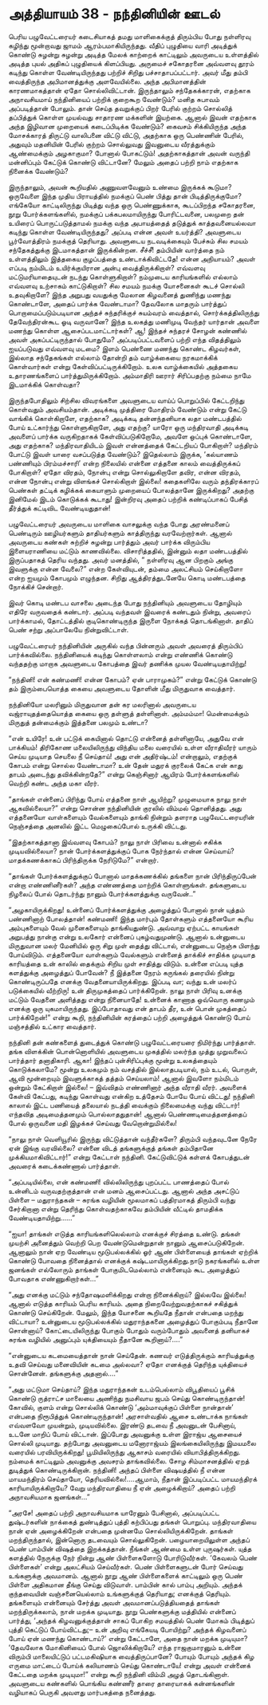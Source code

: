 # அத்தியாயம் 38 - நந்தினியின் ஊடல்

பெரிய பழுவேட்டரையர் கடைசியாகத் தமது மாளிகைக்குத் திரும்பிய போது நள்ளிரவு கழிந்து மூன்றாவது ஜாமம் ஆரம்பமாகியிருந்தது. வீதிப் புழுதியை வாரி அடித்துக் கொண்டு சுழன்று சுழன்று அடித்த மேலக் காற்றைக் காட்டிலும் அவருடைய உள்ளத்தில் அடித்த புயல் அதிகப் புழுதியைக் கிளப்பியது. அருமைச் சகோதரனை அவ்வளவு தூரம் கடிந்து கொள்ள வேண்டியிருந்தது பற்றிச் சிறிது பச்சாதாபப்பட்டார். அவர் மீது தம்பி வைத்திருந்த அபிமானத்துக்கு அளவேயில்லை. அந்த அபிமானத்தின் காரணமாகத்தான் ஏதோ சொல்லிவிட்டான். இருந்தாலும் சந்தேகக்காரன், எதற்காக அநாவசியமாய் நந்தினியைப் பற்றிக் குறைகூற வேண்டும்? மனித சுபாவம் அப்படித்தான் போலும். தான் செய்த தவறுக்குப் பிறர் பேரில் குற்றம் சொல்லித் தப்பித்துக் கொள்ள முயல்வது சாதாரண மக்களின் இயற்கை. ஆனால் இவன் எதற்காக அந்த இழிவான முறையைக் கடைப்பிடிக்க வேண்டும்? கைவசம் சிக்கியிருந்த அந்த மோசக்காரத் திருட்டு வாலிபனை விட்டு விட்டு, அதற்காக ஒரு பெண்ணின் பேரில், அதுவும் மதனியின் பேரில் குற்றம் சொல்லுவது இவனுடைய வீரத்துக்கும் ஆண்மைக்கும் அழகாகுமா? போனால் போகட்டும்! அதற்காகத்தான் அவன் வருந்தி மன்னிப்பும் கேட்டுக் கொண்டு விட்டானே? மேலும் அதைப் பற்றி நாம் எதற்காக நினைக்க வேண்டும்?

இருந்தாலும், அவன் கூறியதில் அணுவளவேனும் உண்மை இருக்கக் கூடுமா? ஒருவேளை இந்த முதிய பிராயத்தில் நமக்குப் பெண் பித்து தான் பிடித்திருக்குமோ? எங்கேயோ காட்டிலிருந்து பிடித்து வந்த ஒரு பெண்ணுக்காக, கூடப்பிறந்த சகோதரனை, நூறு போர்க்களங்களில், நமக்குப் பக்கபலமாயிருந்து போரிட்டவனை, பலமுறை தன் உயிரைப் பொருட்படுத்தாமல் நமக்கு வந்த அபாயத்தைத் தடுத்துக் காத்தவனையல்லவா கடிந்து கொள்ள வேண்டியிருந்தது? அப்படி என்ன அவள் உயர்த்தி? அவளுடைய பூர்வோத்திரம் நமக்குத் தெரியாது. அவளுடைய நடவடிக்கையும் பேச்சும் சில சமயம் சந்தேகத்துக்கு இடமாகத்தான் இருக்கின்றன. சீச்சீ! தம்பியின் வார்த்தை நம் உள்ளத்திலும் இத்தகைய குழப்பத்தை உண்டாக்கிவிட்டதே! என்ன அநியாயம்? அவள் எப்படி நம்மிடம் உயிர்க்குயிரான அன்பு வைத்திருக்கிறாள்? எவ்வளவு மட்டுமரியாதையுடன் நடந்து கொள்ளுகிறாள்? நம்முடைய காரியங்களில் எல்லாம் எவ்வளவு உற்சாகம் காட்டுகிறாள்? சில சமயம் நமக்கு யோசனைகள் கூடச் சொல்லி உதவுகிறாளே? இந்த அறுபது வயதுக்கு மேலான கிழவனைத் துணிந்து மணந்து கொண்டாளே, அதைப் பார்க்க வேண்டாமா? தேவலோக மாதரும் பார்த்துப் பொறாமைப்படும்படியான அந்தச் சுந்தரிக்குச் சுயம்வரம் வைத்தால், சொர்க்கத்திலிருந்து தேவேந்திரன்கூட ஓடி வருவானே? இந்த உலகத்து மணிமுடி வேந்தர் யார்தான் அவளை மணந்து கொள்ள ஆசைப்படமாட்டார்கள்? ஆ! இந்தச் சுந்தரச் சோழன் கண்ணில் அவள் அகப்பட்டிருந்தால் போதுமே? அப்படிப்பட்டவளைப் பற்றி எந்த விதத்திலும் ஐயப்படுவது எவ்வளவு மடமை? இளம் பெண்ணை மணந்து கொண்ட கிழவர்கள், இல்லாத சந்தேகங்கள் எல்லாம் தோன்றி தம் வாழ்க்கையை நரகமாக்கிக் கொள்வார்கள் என்று கேள்விப்பட்டிருக்கிறோம். உலக வாழ்க்கையில் அத்தகைய உதாரணங்களைப் பார்த்துமிருக்கிறோம். அம்மாதிரி ஊரார் சிரிப்பதற்கு நம்மை நாமே இடமாக்கிக் கொள்வதா?

இருந்தபோதிலும் சிற்சில விவரங்களை அவளுடைய வாய்ப் பொறுப்பில் கேட்டறிந்து கொள்வதும் அவசியம்தான். அடிக்கடி முத்திரை மோதிரம் வேண்டும் என்று கேட்டு வாங்கிக் கொள்கிறாளே, எதற்காக? அடிக்கடி தன்னந்தனியாக லதா மண்டபத்தில் போய் உட்கார்ந்து கொள்ளுகிறாளே, அது எதற்கு? யாரோ ஒரு மந்திரவாதி அடிக்கடி அவளைப் பார்க்க வருகிறதாகக் கேள்விப்படுகிறோமே, அவளே ஒப்புக் கொண்டாளே, அது எதற்காக? மந்திரவாதியிடம் இவள் என்னத்தைக் கேட்டறியப் போகிறாள்? மந்திரம் போட்டு இவள் யாரை வசப்படுத்த வேண்டும்? இதெல்லாம் இருக்க, &#8216;கல்யாணம் பண்ணியும் பிரம்மச்சாரி&#8217; என்ற நிலையில் என்னை எத்தனை காலம் வைத்திருக்கப் போகிறாள்? ஏதோ விரதம், நோன்பு என்று சொல்லுகிறாளே தவிர, என்ன விரதம், என்ன நோன்பு என்று விளங்கச் சொல்கிறாள் இல்லை! கதைகளிலே வரும் தந்திரக்காரப் பெண்கள் தட்டிக் கழிக்கக் கையாளும் முறையைப் போலத்தானே இருக்கிறது? அதற்கு இனிமேல் இடம் கொடுக்கக் கூடாது! இன்றிரவு அதைப் பற்றிக் கண்டிப்பாகப் பேசித் தீர்த்துக் கட்டிவிட வேண்டியதுதான்!

பழுவேட்டரையர் அவருடைய மாளிகை வாசலுக்கு வந்த போது அரண்மனைப் பெண்டிரும் ஊழியர்களும் தாதியர்களும் காத்திருந்து வரவேற்றார்கள். ஆனால் அவருடைய கண்கள் சுற்றிச் சுழன்று பார்த்தும் அவர் பார்க்க விரும்பிய இளையராணியை மட்டும் காணவில்லை. விசாரித்ததில், இன்னும் லதா மண்டபத்தில் இருப்பதாகத் தெரிய வந்தது. அவர் மனத்தில், &#8221; நள்ளிரவு ஆன பிறகும் அங்கு இவளுக்கு என்ன வேலை?&#8221; என்ற கேள்வியுடன், தம்மை அலட்சியம் செய்கிறாளோ என்ற ஐயமும் கோபமும் எழுந்தன. சிறிது ஆத்திரத்துடனேயே கொடி மண்டபத்தை நோக்கிச் சென்றார்.

இவர் கொடி மண்டப வாசலை அடைந்த போது நந்தினியும் அவளுடைய தோழியும் எதிரே வருவதைக் கண்டார். அப்படி வந்தவள் இவரைக் கண்டதும் நின்று, அவரைப் பார்க்காமல், தோட்டத்தில் குடிகொண்டிருந்த இருளை நோக்கத் தொடங்கினாள். தாதிப் பெண் சற்று அப்பாலேயே நின்றுவிட்டாள்.

பழுவேட்டரையர் நந்தினியின் அருகில் வந்த பின்னரும் அவள் அவரைத் திரும்பிப் பார்க்கவில்லை. நந்தினியைக் கடிந்து கொள்ளலாம் என்று எண்ணிக் கொண்டு வந்ததற்கு மாறாக அவளுடைய கோபத்தை இவர் தணிக்க முயல வேண்டியதாயிற்று!

&#8220;நந்தினி! என் கண்மணி! என்ன கோபம்? ஏன் பாராமுகம்?&#8221; என்று கேட்டுக் கொண்டு தம் இரும்பையொத்த கையை அவளுடைய தோளின் மீது மிருதுவாக வைத்தார்.

நந்தினியோ மலரினும் மிருதுவான தன் கர மலரினால் அவருடைய வஜ்ராயுதத்தையொத்த கையை ஒரு தள்ளுத் தள்ளினாள். அம்மம்மா! மென்மைக்கும் மிருதுத் தன்மைக்கும் இத்தனை பலமும் உண்டா?

&#8220;என் உயிரே! உன் பட்டுக் கையினால் தொட்டு என்னைத் தள்ளினாயே, அதுவே என் பாக்கியம்! திரிகோண மலையிலிருந்து விந்திய மலை வரையில் உள்ள வீராதிவீரர் யாரும் செய்ய முடியாத செயலை நீ செய்தாய்! அது என் அதிர்ஷ்டம்! என்றாலும், எதற்குக் கோபம் என்று சொல்ல வேண்டாமா? உன் தேன் மதுரக் குரலைக் கேட்க என் காது தாபம் அடைந்து தவிக்கின்றதே?&#8221; என்று கெஞ்சினார் ஆயிரம் போர்க்களங்களில் வெற்றி கண்ட அந்த மகா வீரர்.

&#8220;தாங்கள் என்னைப் பிரிந்து போய் எத்தனை நாள் ஆயிற்று? முழுமையாக நாலு நாள் ஆகவில்லையா?&#8221; என்று சொன்ன நந்தினியின் குரலில் விம்மல் தொனித்தது. அது எத்தனையோ வாள்களையும் வேல்களையும் தாங்கி நின்றும் தளராத பழுவேட்டரையரின் நெஞ்சத்தை அனலில் இட்ட மெழுகைப்போல் உருக்கி விட்டது.

&#8220;இதற்காகத்தானா இவ்வளவு கோபம்? நாலு நாள் பிரிவை உன்னால் சகிக்க முடியவில்லையா? நான் போர்க்களத்துக்குப் போக நேர்ந்தால் என்ன செய்வாய்? மாதக்கணக்காகப் பிரிந்திருக்க நேரிடுமே?&#8221; என்றார்.

&#8220;தாங்கள் போர்க்களத்துக்குப் போனால் மாதக்கணக்கில் தங்களை நான் பிரிந்திருப்பேன் என்றா எண்ணினீர்கள்? அந்த எண்ணத்தை மாற்றிக் கொள்ளுங்கள். தங்களுடைய நிழலைப் போல் தொடர்ந்து நானும் போர்க்களத்துக்கு வருவேன்..&#8221;

&#8220;அழகாயிருக்கிறது! உன்னைப் போர்க்களத்துக்கு அழைத்துப் போனால் நான் யுத்தம் பண்ணினாற் போலத்தான்! கண்மணி! இந்த மார்பும் தோள்களும் எத்தனையோ கூரிய அம்புகளையும் வேல் முனைகளையும் தாங்கியதுண்டு. அவ்வாறு ஏற்பட்ட காயங்கள் அறுபத்து நான்கு என்று உலகோர் என்னைப் புகழ்வதுமுண்டு. ஆனால் உன்னுடைய மிருதுவான மலர் மேனியில் ஒரு சிறு முள் தைத்து விட்டால், என்னுடைய நெஞ்சு பிளந்து போய்விடும். எத்தனையோ வாள்களும் வேல்களும் என்னைத் தாக்கிச் சாதிக்க முடியாத காரியத்தை உன் காலில் தைக்கும் சிறிய முள் சாதித்து விடும். உன்னை எப்படி யுத்த களத்துக்கு அழைத்துப் போவேன்? நீ இத்தனை நேரம் கருங்கல் தரையில் நின்று கொண்டிருப்பதே எனக்கு வேதனையாயிருக்கிறது. இப்படி வா; வந்து உன் மலர்ப் படுக்கையில் வீற்றிரு! உன் திருமுகத்தைப் பார்க்கிறேன். நாலு நாள் பிரிவு உனக்கு மட்டும் வேதனை அளித்தது என்று நினையாதே! உன்னைக் காணாத ஒவ்வொரு கணமும் எனக்கு ஒரு யுகமாயிருந்தது. இப்போதாவது என் தாபம் தீர, உன் பொன் முகத்தைப் பார்க்கிறேன்!&#8221; என்று கூறி, நந்தினியின் கரத்தைப் பற்றி அழைத்துக் கொண்டு போய் மஞ்சத்தில் உட்கார வைத்தார்.

நந்தினி தன் கண்களைத் துடைத்துக் கொண்டு பழுவேட்டரையரை நிமிர்ந்து பார்த்தாள். தங்க விளக்கின் பொன்னொளியில் அவளுடைய முகத்தில் மலர்ந்த முத்து முறுவலைப் பார்த்தார் தனாதிகாரி. ஆகா! இந்தப் புன்சிரிப்புக்கு மூன்று உலகத்தையும் கொடுக்கலாமே? மூன்று உலகமும் நம் வசத்தில் இல்லாதபடியால், நம் உடல், பொருள், ஆவி மூன்றையும் இவளுக்காகத் தத்தம் செய்யலாம்! ஆனால் இவளோ நம்மிடம் ஒன்றும் கேட்கிறாள் இல்லை! &#8211; இவ்விதம் எண்ணினார் அந்த வீராதி வீரர். அவளைக் கேள்வி கேட்பது, கடிந்து கொள்வது என்கிற உத்தேசம் போயே போய் விட்டது! நந்தினி காலால் இட்ட பணியைத் தலையால் நடத்தி வைக்கும் நிலைமைக்கு வந்து விட்டார்! எந்தவித அடிமைத்தனமும் பொல்லாததுதான்! ஆனால் பெண்ணடிமைத்தனத்தைப் போல் ஒருவனை மதி இழக்கச் செய்வது வேறொன்றுமில்லை!

&#8220;நாலு நாள் வெளியூரில் இருந்து விட்டுத்தான் வந்தீர்களே? திரும்பி வந்தவுடனே நேரே ஏன் இங்கு வரவில்லை? என்னை விடத் தங்களுக்குத் தங்கள் தம்பிதானே முக்கியமாகிவிட்டார்!&#8221; என்று கேட்டாள் நந்தினி. கேட்டுவிட்டுக் கள்ளக் கோபத்துடன் அவரைக் கடைக்கண்ணால் பார்த்தாள்.

&#8220;அப்படியில்லை, என் கண்மணி! வில்லிலிருந்து புறப்பட்ட பாணத்தைப் போல் உன்னிடம் வருவதற்குத்தான் என் மனம் ஆசைப்பட்டது. ஆனால் அந்த அசட்டுப் பிள்ளை &#8211; மதுராந்தகன் &#8211; சுரங்க வழியின் மூலமாகப் பத்திரமாகத் திரும்பி வந்து சேர்கிறானா என்று தெரிந்து கொள்வதற்காகவே தம்பியின் வீட்டில் தாமதிக்க வேண்டியதாயிற்று&#8230;&#8230;&#8221;

&#8220;ஐயா! தாங்கள் எடுத்த காரியங்களிலெல்லாம் எனக்குச் சிரத்தை உண்டு. தங்கள் முயற்சி அனைத்தும் வெற்றி பெற வேண்டுமென்றுதான் நானும் ஆசைப்படுகிறேன். ஆனாலும் நான் ஏற வேண்டிய மூடுபல்லக்கில் ஓர் ஆண் பிள்ளையைத் தாங்கள் ஏற்றிக் கொண்டு போவதை நினைத்தால் எனக்குக் கஷ்டமாயிருக்கிறது.நாடு நகரங்களில் உள்ள ஜனங்கள் எல்லோரும் தாங்கள் போகுமிடமெல்லாம் என்னையும் கூட அழைத்துப் போவதாக எண்ணுகிறார்கள்&#8230;&#8221;

&#8220;அது எனக்கு மட்டும் சந்தோஷமளிக்கிறது என்றா நினைக்கிறாய்? இல்லவே இல்லை! ஆனால் எடுத்த காரியம் பெரிய காரியம். அதை நிறைவேற்றுவதற்காகச் சகித்துக் கொண்டு செய்கிறேன். மேலும், இந்த யோசனை கூறியதே நீதான் என்பதை மறந்து விட்டாயா? உன்னுடைய மூடுபல்லக்கில் மதுராந்தகனை அழைத்துப் போகும்படி நீதானே சொன்னாய்? கோட்டையிலிருந்து போகும் போதும் வரும்போதும் அவனைத் தனியாகச் சுரங்க வழியில் அனுப்பும் யுக்தியையும் நீதானே கூறினாய்?&#8230;.&#8221;

&#8220;என்னுடைய கடமையைத்தான் நான் செய்தேன். கணவர் எடுத்திருக்கும் காரியத்துக்கு உதவி செய்வது மனைவியின் கடமை அல்லவா? ஏதோ எனக்குத் தெரிந்த யுக்தியைச் சொன்னேன். தங்களுக்கு அதனால்&#8230;.&#8221;

&#8220;அது மட்டுமா செய்தாய்? இந்த மதுராந்தகன் உடம்பெல்லாம் விபூதியைப் பூசிக் கொண்டு ருத்ராட்ச மாலையை அணிந்து நமசிவாய ஜபம் செய்து கொண்டிருந்தான்! கோவில், குளம் என்று சொல்லிக் கொண்டு &#8216;அம்மாவுக்குப் பிள்ளை நான்தான்&#8217; என்பதை நிரூபித்துக் கொண்டிருந்தான்! அரசாள்வதில் ஆசை உண்டாக்க நாங்கள் எவ்வளவோ முயன்றும், முடியவில்லை. இரண்டு தடவை நீ அவனுடன் பேசினாய், உடனே மாறிப் போய் விட்டான். இப்போது அவனுக்கு உள்ள இராஜ்ய ஆசையைச் சொல்லி முடியாது. தற்போது அவனுடைய மனோராஜ்யம் இலங்கையிலிருந்து இமயமலை வரையில் பரவியிருக்கிறது! பூமியிலிருந்து ஆகாசம் வரையில் வியாபித்திருக்கிறது. நம்மைக் காட்டிலும் அவனுக்கு அவசரம் தாங்கவில்லை. சோழ சிம்மாசனத்தில் ஏறத் துடித்துக் கொண்டிருக்கிறான். நந்தினி! அந்தப் பிள்ளை விஷயத்தில் நீ என்ன மாயமந்திரம் செய்தாயோ, தெரியவில்லை!&#8230;.ஆமாம், நீதான் இப்படிப்பட்ட மாயமந்திரக் காரியாயிருக்கிறாயே? வேறு மந்திரவாதியை நீ ஏன் அழைக்கிறாய்? அதைப் பற்றி அநாவசியமாக ஜனங்கள்&#8230;&#8221;

&#8220;அரசே! அதைப் பற்றி அநாவசியமாக யாரேனும் பேசினால், அப்படிப்பட்ட துஷ்டர்களின் நாக்கைத் துண்டித்துப் புத்தி கற்பிப்பது தங்கள் பொறுப்பு. மந்திரவாதியை நான் ஏன் அழைக்கிறேன் என்பதை முன்னமே சொல்லியிருக்கிறேன். தாங்கள் மறந்திருந்தால், இன்னொரு தடவையும் சொல்லுகிறேன். பழையாறையிலுள்ள அந்தப் பெண் பாம்பின் விஷத்தை இறக்கத்தான். நீங்கள் ஆண்மை உள்ள புருஷர்கள். யுத்த களத்தில் நேருக்கு நேர் நின்று ஆண் பிள்ளைகளோடு போரிடுவீர்கள். &#8216;கேவலம் பெண் பிள்ளைகள்&#8217; என்று அலட்சியம் செய்வீர்கள். பெண் பிள்ளைகளுடன் போர் செய்வது உங்களுக்கு அவமானம். ஆனால் நூறு ஆண் பிள்ளைகளைக் காட்டிலும் ஒரு பெண் பிள்ளை அதிகமான தீங்கு செய்து விடுவாள். பாம்பின் கால் பாம்பு அறியும். அந்தக் குந்தவையின் வஞ்சனையெல்லாம் உங்களுக்குத் தெரியாது; எனக்குத் தெரியும். தங்களையும் என்னையும் சேர்த்து அவள் அவமானப்படுத்தியதைத் தாங்கள் மறந்திருக்கலாம், நான் மறக்க முடியாது. நூறு பெண்களுக்கு மத்தியில் என்னைப் பார்த்து, &#8216;அந்தக் கிழவனுக்குத்தான் சாகப் போகிற சமயத்தில் பெண் மோகம் பிடித்துப் புத்தி கெட்டுப் போய்விட்டது;&#8211; உன் அறிவு எங்கேயடி போயிற்று? அந்தக் கிழவனைப் போய் ஏன் மணந்து கொண்டாய்?&#8217; என்று கேட்டாளே, அதை நான் மறக்க முடியுமா? &#8216;தேவலோக மோகினியைப் போல் ஜொலிக்கிறாயே? எந்த ராஜகுமாரனும் உன்னை விரும்பி மாலையிட்டுப் பட்டமகிஷியாக வைத்திருப்பானே? போயும் போயும் அந்தக் கிழ எருமை மாட்டைப் போய்க் கலியாணம் செய்து கொண்டாயே! என்று அவள் என்னைக் கேட்டதை மறக்க முடியுமா!&#8221; என்று கூறி நந்தினி விம்மி அழத் தொடங்கினாள். அவளுடைய கண்களில் பொங்கிய கண்ணீர் தாரை தாரையாகக் கன்னங்களின் வழியாகப் பெருகி அவளது மார்பகத்தை நனைத்தது.